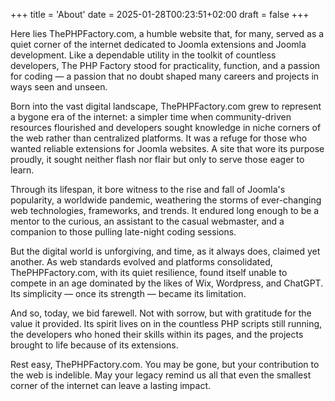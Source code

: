 +++
title = 'About'
date = 2025-01-28T00:23:51+02:00
draft = false
+++

Here lies ThePHPFactory.com, a humble website that, for many, served as a quiet corner of the internet dedicated to Joomla extensions and Joomla development. Like a dependable utility in the toolkit of countless developers, The PHP Factory stood for practicality, function, and a passion for coding — a passion that no doubt shaped many careers and projects in ways seen and unseen.

Born into the vast digital landscape, ThePHPFactory.com grew to represent a bygone era of the internet: a simpler time when community-driven resources flourished and developers sought knowledge in niche corners of the web rather than centralized platforms. It was a refuge for those who wanted reliable extensions for Joomla websites. A site that wore its purpose proudly, it sought neither flash nor flair but only to serve those eager to learn.

Through its lifespan, it bore witness to the rise and fall of Joomla's popularity, a worldwide pandemic, weathering the storms of ever-changing web technologies, frameworks, and trends. It endured long enough to be a mentor to the curious, an assistant to the casual webmaster, and a companion to those pulling late-night coding sessions.

But the digital world is unforgiving, and time, as it always does, claimed yet another. As web standards evolved and platforms consolidated, ThePHPFactory.com, with its quiet resilience, found itself unable to compete in an age dominated by the likes of Wix, Wordpress, and ChatGPT. Its simplicity — once its strength — became its limitation.

And so, today, we bid farewell. Not with sorrow, but with gratitude for the value it provided. Its spirit lives on in the countless PHP scripts still running, the developers who honed their skills within its pages, and the projects brought to life because of its extensions.

Rest easy, ThePHPFactory.com. You may be gone, but your contribution to the web is indelible. May your legacy remind us all that even the smallest corner of the internet can leave a lasting impact.